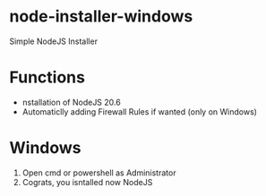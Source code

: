 # node-installer-windows
Simple NodeJS Installer

# Functions
- nstallation of NodeJS 20.6
- Automaticlly adding Firewall Rules if wanted (only on Windows)

# Windows
1. Open cmd or powershell as Administrator
2. Cograts, you isntalled now NodeJS

